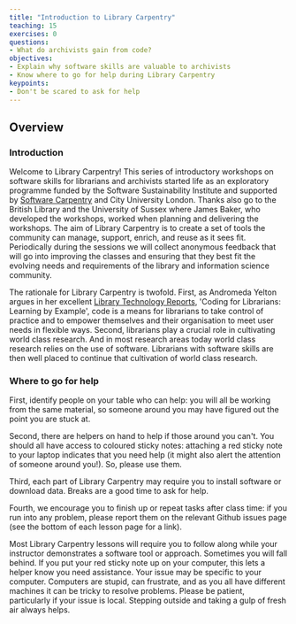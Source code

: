 ```yaml
---
title: "Introduction to Library Carpentry"
teaching: 15
exercises: 0
questions:
- What do archivists gain from code?
objectives:
- Explain why software skills are valuable to archivists
- Know where to go for help during Library Carpentry
keypoints:
- Don't be scared to ask for help
---
```


## Overview

### Introduction

Welcome to Library Carpentry! This series of introductory workshops on software skills for librarians and archivists started life as an exploratory programme funded by the Software Sustainability Institute and supported by [Software Carpentry](http://software-carpentry.org/) and City University London. Thanks also go to the British Library and the University of Sussex where James Baker, who developed the workshops, worked when planning and delivering the workshops. The aim of Library Carpentry is to create a set of tools the community can manage, support, enrich, and reuse as it sees fit. Periodically during the sessions we will collect anonymous feedback that will go into improving the classes and ensuring that they best fit the evolving needs and requirements of the library and information science community.

The rationale for Library Carpentry is twofold. First, as Andromeda Yelton argues in her excellent [Library Technology Reports](https://doi.org/10.5860/ltr.51n3), 'Coding for Librarians: Learning by Example', code is a means for librarians to take control of practice and to empower themselves and their organisation to meet user needs in flexible ways. Second, librarians play a crucial role in cultivating world class research. And in most research areas today world class research relies on the use of software. Librarians with software skills are then well placed to continue that cultivation of world class research.

### Where to go for help

First, identify people on your table who can help: you will all be working from the same material, so someone around you may have figured out the point you are stuck at.

Second, there are helpers on hand to help if those around you can't. You should all have access to coloured sticky notes: attaching a red sticky note to your laptop indicates that you need help (it might also alert the attention of someone around you!). So, please use them.

Third, each part of Library Carpentry may require you to install software or download data. Breaks are a good time to ask for help.

Fourth, we encourage you to finish up or repeat tasks after class time: if you run into any problem, please report them on the relevant Github issues page (see the bottom of each lesson page for a link).

Most Library Carpentry lessons will require you to follow along while your instructor demonstrates a software tool or approach. Sometimes you will fall behind. If you put your red sticky note up on your computer, this lets a helper know you need assistance. Your issue may be specific to your computer. Computers are stupid, can frustrate, and as you all have different machines it can be tricky to resolve problems. Please be patient, particularly if your issue is local. Stepping outside and taking a gulp of fresh air always helps.
